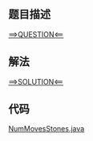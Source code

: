 ## 题目描述

[==>QUESTION<==](https://leetcode.cn/problems/moving-stones-until-consecutive/description/)

## 解法

[==>SOLUTION<==](https://leetcode.cn/problems/moving-stones-until-consecutive/solutions/2249064/yi-dong-shi-zi-zhi-dao-lian-xu-by-leetco-y5kb/)

## 代码

[NumMovesStones.java](https://github.com/Marshal7cc/leetcode-java/blob/master/src/greedy/NumMovesStones.java)

